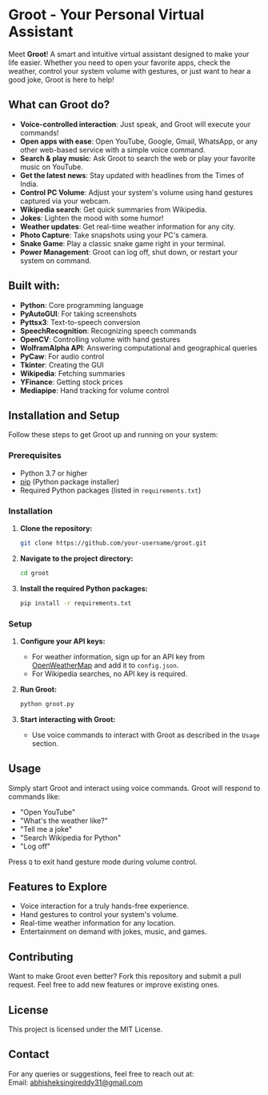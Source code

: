 # Groot - Your Personal Virtual Assistant

Meet **Groot**! A smart and intuitive virtual assistant designed to make your life easier. Whether you need to open your favorite apps, check the weather, control your system volume with gestures, or just want to hear a good joke, Groot is here to help! 

## What can Groot do?

- **Voice-controlled interaction**: Just speak, and Groot will execute your commands!
- **Open apps with ease**: Open YouTube, Google, Gmail, WhatsApp, or any other web-based service with a simple voice command.
- **Search & play music**: Ask Groot to search the web or play your favorite music on YouTube.
- **Get the latest news**: Stay updated with headlines from the Times of India.
- **Control PC Volume**: Adjust your system's volume using hand gestures captured via your webcam.
- **Wikipedia search**: Get quick summaries from Wikipedia.
- **Jokes**: Lighten the mood with some humor!
- **Weather updates**: Get real-time weather information for any city.
- **Photo Capture**: Take snapshots using your PC's camera.
- **Snake Game**: Play a classic snake game right in your terminal.
- **Power Management**: Groot can log off, shut down, or restart your system on command.

## Built with:

- **Python**: Core programming language
- **PyAutoGUI**: For taking screenshots
- **Pyttsx3**: Text-to-speech conversion
- **SpeechRecognition**: Recognizing speech commands
- **OpenCV**: Controlling volume with hand gestures
- **WolframAlpha API**: Answering computational and geographical queries
- **PyCaw**: For audio control
- **Tkinter**: Creating the GUI
- **Wikipedia**: Fetching summaries
- **YFinance**: Getting stock prices
- **Mediapipe**: Hand tracking for volume control

## Installation and Setup

Follow these steps to get Groot up and running on your system:

### Prerequisites

- Python 3.7 or higher
- [pip](https://pip.pypa.io/en/stable/) (Python package installer)
- Required Python packages (listed in `requirements.txt`)

### Installation

1. **Clone the repository:**

    ```bash
    git clone https://github.com/your-username/groot.git
    ```

2. **Navigate to the project directory:**

    ```bash
    cd groot
    ```

3. **Install the required Python packages:**

    ```bash
    pip install -r requirements.txt
    ```

### Setup

1. **Configure your API keys:**

    - For weather information, sign up for an API key from [OpenWeatherMap](https://openweathermap.org/api) and add it to `config.json`.
    - For Wikipedia searches, no API key is required.

2. **Run Groot:**

    ```bash
    python groot.py
    ```

3. **Start interacting with Groot:**

    - Use voice commands to interact with Groot as described in the `Usage` section.
  
## Usage

Simply start Groot and interact using voice commands. Groot will respond to commands like:

- "Open YouTube"
- "What's the weather like?"
- "Tell me a joke"
- "Search Wikipedia for Python"
- "Log off"

Press `Q` to exit hand gesture mode during volume control.

## Features to Explore

- Voice interaction for a truly hands-free experience.
- Hand gestures to control your system's volume.
- Real-time weather information for any location.
- Entertainment on demand with jokes, music, and games.

## Contributing

Want to make Groot even better? Fork this repository and submit a pull request. Feel free to add new features or improve existing ones.

## License

This project is licensed under the MIT License.

## Contact

For any queries or suggestions, feel free to reach out at:  
Email: abhisheksingireddy31@gmail.com
